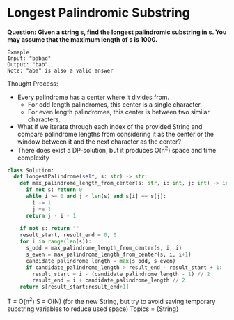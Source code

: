 # Longest Palindromic Substring
<b>Question: Given a string s, find the longest palindromic substring in s. You may assume that the maximum length of s is 1000.</b>

```
Exmaple    
Input: "babad"  
Output: "bab"  
Note: "aba" is also a valid answer
```

Thought Process:
* Every palindrome has a center where it divides from. 
  * For odd length palindromes, this center is a single character.
  * For even length palindromes, this center is between two similar characters.
* What if we iterate through each index of the provided String and compare palindrome lengths from considering it as the center or the window between it and the next character as the center?
* There does exist a DP-solution, but it produces O(n<sup>2</sup>) space and time complexity

```python
class Solution:
  def longestPalindrome(self, s: str) -> str:
    def max_palindrome_length_from_center(s: str, i: int, j: int) -> int:
      if not s: return 0
      while i >= 0 and j < len(s) and s[i] == s[j]:
        i -= 1
        j += 1
      return j - i - 1
      
    if not s: return ""
    result_start, result_end = 0, 0
    for i in range(len(s)):
      s_odd = max_palindrome_length_from_center(s, i, i)
      s_even = max_palindrome_length_from_center(s, i, i+1)
      candidate_palindrome_length = max(s_odd, s_even)
      if candidate_palindrome_length > result_end - result_start + 1:
        result_start = i - (candidate_palindrome_length - 1) // 2
        result_end = i + candidate_palindrome_length // 2
    return s[result_start:result_end+1]
```


T = O(n<sup>2</sup>)
S = O(N) (for the new String, but try to avoid saving temporary substring variables to reduce used space)
Topics = {String}
